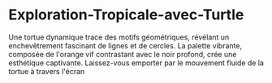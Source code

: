 # Exploration-Tropicale-avec-Turtle
Une tortue dynamique trace des motifs géométriques, révélant un enchevêtrement fascinant de lignes et de cercles. La palette vibrante, composée de l'orange vif contrastant avec le noir profond, crée une esthétique captivante. Laissez-vous emporter par le mouvement fluide de la tortue à travers l'écran

